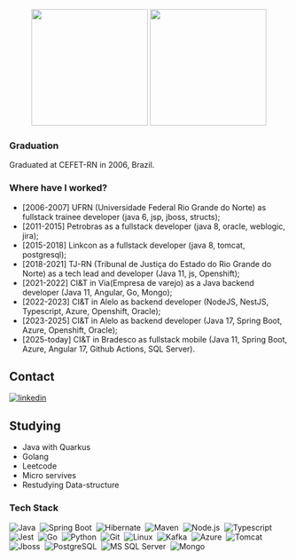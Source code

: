 <div align="center">
  <img height="210em" src="https://github-readme-stats.vercel.app/api?username=vyctorhff&show_icons=true&theme=gruvbox"/>
  <img height="210em" src="https://github-readme-stats.vercel.app/api/top-langs/?username=vyctorhff&theme=gruvbox"/>
</div>

### Graduation
Graduated at CEFET-RN in 2006, Brazil.


### Where have I worked?

- [2006-2007] UFRN (Universidade Federal Rio Grande do Norte) as fullstack trainee developer (java 6, jsp, jboss, structs);
- [2011-2015] Petrobras as a fullstack developer (java 8, oracle, weblogic, jira);
- [2015-2018] Linkcon as a fullstack developer (java 8, tomcat, postgresql);
- [2018-2021] TJ-RN (Tribunal de Justiça do Estado do Rio Grande do Norte) as a tech lead and developer (Java 11, js, Openshift);
- [2021-2022] CI&T in Via(Empresa de varejo) as a Java backend developer (Java 11, Angular, Go, Mongo);
- [2022-2023] CI&T in Alelo as backend developer (NodeJS, NestJS, Typescript, Azure, Openshift, Oracle);
- [2023-2025] CI&T in Alelo as backend developer (Java 17, Spring Boot, Azure, Openshift, Oracle);
- [2025-today] CI&T in Bradesco as fullstack mobile (Java 11, Spring Boot, Azure, Angular 17, Github Actions, SQL Server).


## Contact
<a href="www.linkedin.com/in/victor-hugo-ferreira-de-figueiredo-522b0aba" target="_blank">
  <img align="center" src="https://img.shields.io/badge/-linkedin-05122A?style=flat&logo=linkedin" alt="linkedin"/>
</a>

## Studying

- Java with Quarkus
- Golang
- Leetcode
- Micro servives
- Restudying Data-structure

### Tech Stack
![Java](https://img.shields.io/badge/java--green?style=flat&logo=openjdk)&nbsp;
![Spring Boot](https://img.shields.io/badge/java-Spring%20Boot-green?style=flat&logo=spring)&nbsp;
![Hibernate](https://img.shields.io/badge/java-Hibernate-green?style=flat&logo=openjdk)&nbsp;
![Maven](https://img.shields.io/badge/java-Maven-green?style=flat&logo=openjdk)&nbsp;
![Node.js](https://img.shields.io/badge/javascript-Node.js-05122A?style=flat&logo=node.js)&nbsp;
![Typescript](https://img.shields.io/badge/javascript-Typescript-05122A?style=flat&logo=typescript)&nbsp;
![Jest](https://img.shields.io/badge/javascript-Jest-05122A?style=flat&logo=jest)&nbsp;
![Go](https://img.shields.io/badge/go--blue?style=flat&logo=go)&nbsp;
![Python](https://img.shields.io/badge/python--green?style=flat&logo=python)&nbsp;
![Git](https://img.shields.io/badge/-Git-05122A?style=flat&logo=git)&nbsp;
![Linux](https://img.shields.io/badge/mongo--blue?style=flat&logo=linux)&nbsp;
![Kafka](https://img.shields.io/badge/kafka--blue?style=flat&logo=apachekafka)&nbsp;
![Azure](https://img.shields.io/badge/azure--blue?style=flat&logo=azuredevops)&nbsp;
![Tomcat](https://img.shields.io/badge/tomcat--blue?style=flat&logo=apachetomcat)&nbsp;
![Jboss](https://img.shields.io/badge/jboss--blue?style=flat&logo=kafka)&nbsp;
![PostgreSQL](https://img.shields.io/badge/PostgreSQL--yellow?style=flat&logo=postgresql)&nbsp;
![MS SQL Server](https://img.shields.io/badge/MS%20SQL%20Server--yellow?style=flat&logo=microsoftsqlserver)&nbsp;
![Mongo](https://img.shields.io/badge/mongo--yellow?style=flat&logo=mongodb)&nbsp;

